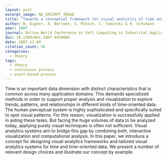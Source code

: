 ```yaml
---
layout: post
excerpt_image: NO_EXCERPT_IMAGE
title: "Towards a conceptual framework for visual analytics of time and time-oriented data"
author: W. Aigner, A. Bertone, S. Miksch, C. Tominski & H. Schumann
year: 2007
journal: Online World Conference on Soft Computing in Industrial Applications
doi: 10.1109/WSC.2007.4419666
date: 2007-12-09
citation_count: 56
categories:
  - theory
tags:
  - theory
  - continuous process
  - event-based process
---
```

Time is an important data dimension with distinct characteristics that is common across many application domains. This demands specialized methods in order to support proper analysis and visualization to explore trends, patterns, and relationships in different kinds of time-oriented data. The human perceptual system is highly sophisticated and specifically suited to spot visual patterns. For this reason, visualization is successfully applied in aiding these tasks. But facing the huge volumes of data to be analyzed today, applying purely visual techniques is often not sufficient. Visual analytics systems aim to bridge this gap by combining both, interactive visualization and computational analysis. In this paper, we introduce a concept for designing visual analytics frameworks and tailored visual analytics systems for time and time-oriented data. We present a number of relevant design choices and illustrate our concept by example.
